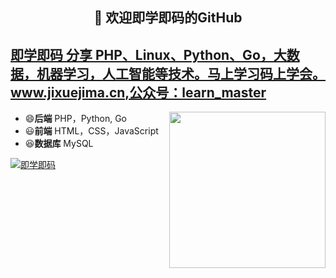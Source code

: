 <h2 align="center">👋 欢迎即学即码的GitHub</h2>
<h2 align="left"><a target="_blank" href="http://www.jixuejima.cn/">即学即码 分享 PHP、Linux、Python、Go，大数据，机器学习，人工智能等技术。马上学习码上学会。www.jixuejima.cn,公众号：learn_master </a></h2>
<img align='right' src="http://static.cdn.jixuejima.cn/images/weiyu/learn_code.jpg" width="250">

- 😄**后端** PHP，Python, Go
- 😃**前端** HTML，CSS，JavaScript
- 😆**数据库** MySQL


[![即学即码](https://github-readme-stats.vercel.app/api?username=apanly&show_icons=true)](https://github.com/apanly)
